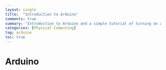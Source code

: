 ```yaml
---
layout: single
title:  "Introduction to Arduino"
comments: true
summary: "Introduction to Arduino and a simple tutorial of turning on a LED"
categories: [Physical Computing]
tag: arduino
toc: true
---
```


# Arduino